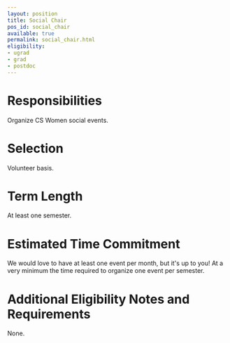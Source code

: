 ```yaml
---
layout: position
title: Social Chair
pos_id: social_chair
available: true
permalink: social_chair.html
eligibility:
- ugrad
- grad
- postdoc
---
```


# Responsibilities
Organize CS Women social events.

# Selection
Volunteer basis.

# Term Length
At least one semester.

# Estimated Time Commitment
We would love to have at least one event per month, but it's up to you! At a very minimum the time required to organize one event per semester.

# Additional Eligibility Notes and Requirements
None.
